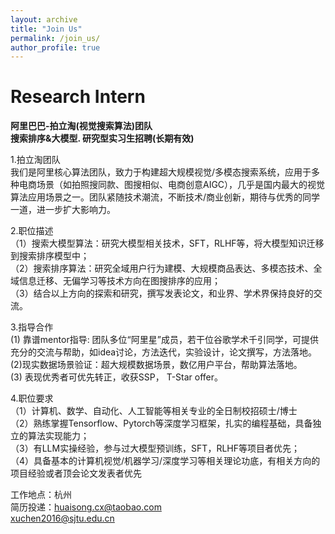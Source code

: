 ```yaml
---
layout: archive
title: "Join Us"
permalink: /join_us/
author_profile: true
---
```



Research Intern
======
**阿里巴巴-拍立淘(视觉搜索算法)团队**   
**搜索排序&大模型.  研究型实习生招聘(长期有效)**  

1.拍立淘团队    
我们是阿里核心算法团队，致力于构建超大规模视觉/多模态搜索系统，应用于多种电商场景（如拍照搜同款、图搜相似、电商创意AIGC），几乎是国内最大的视觉算法应用场景之一。团队紧随技术潮流，不断技术/商业创新，期待与优秀的同学一道，进一步扩大影响力。      

2.职位描述     
（1）搜索大模型算法：研究大模型相关技术，SFT，RLHF等，将大模型知识迁移到搜索排序模型中；     
（2）搜索排序算法：研究全域用户行为建模、大规模商品表达、多模态技术、全域信息迁移、无偏学习等技术方向在图搜排序的应用；   
（3）结合以上方向的探索和研究，撰写发表论文，和业界、学术界保持良好的交流。    

3.指导合作     
  (1) 靠谱mentor指导: 团队多位“阿里星”成员，若干位谷歌学术千引同学，可提供充分的交流与帮助，如idea讨论，方法迭代，实验设计，论文撰写，方法落地。    
  (2)现实数据场景验证：超大规模数据场景，数亿用户平台，帮助算法落地。     
  (3) 表现优秀者可优先转正，收获SSP， T-Star offer。    

4.职位要求   
（1）计算机、数学、自动化、人工智能等相关专业的全日制校招硕士/博士   
（2）熟练掌握Tensorflow、Pytorch等深度学习框架，扎实的编程基础，具备独立的算法实现能力；    
（3）有LLM实操经验，参与过大模型预训练，SFT，RLHF等项目者优先；   
（4）具备基本的计算机视觉/机器学习/深度学习等相关理论功底，有相关方向的项目经验或者顶会论文发表者优先   

工作地点：杭州   
简历投递：huaisong.cx@taobao.com  
xuchen2016@sjtu.edu.cn       

       
   

      



